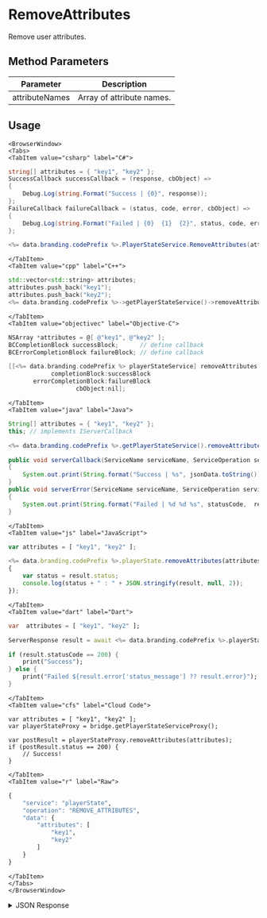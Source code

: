 # RemoveAttributes

Remove user attributes.

<PartialServop service_name="playerState" operation_name="REMOVE_ATTRIBUTES" />

## Method Parameters
Parameter | Description
--------- | -----------
attributeNames | Array of attribute names.

## Usage

```mdx-code-block
<BrowserWindow>
<Tabs>
<TabItem value="csharp" label="C#">
```

```csharp
string[] attributes = { "key1", "key2" };
SuccessCallback successCallback = (response, cbObject) =>
{
    Debug.Log(string.Format("Success | {0}", response));
};
FailureCallback failureCallback = (status, code, error, cbObject) =>
{
    Debug.Log(string.Format("Failed | {0}  {1}  {2}", status, code, error));
};

<%= data.branding.codePrefix %>.PlayerStateService.RemoveAttributes(attributes, successCallback, failureCallback);
```

```mdx-code-block
</TabItem>
<TabItem value="cpp" label="C++">
```

```cpp
std::vector<std::string> attributes;
attributes.push_back("key1");
attributes.push_back("key2");
<%= data.branding.codePrefix %>->getPlayerStateService()->removeAttributes(attributes, this);
```

```mdx-code-block
</TabItem>
<TabItem value="objectivec" label="Objective-C">
```

```objectivec
NSArray *attributes = @[ @"key1", @"key2" ];
BCCompletionBlock successBlock;      // define callback
BCErrorCompletionBlock failureBlock; // define callback

[[<%= data.branding.codePrefix %> playerStateService] removeAttributes:attributes
            completionBlock:successBlock
       errorCompletionBlock:failureBlock
                   cbObject:nil];
```

```mdx-code-block
</TabItem>
<TabItem value="java" label="Java">
```

```java
String[] attributes = { "key1", "key2" };
this; // implements IServerCallback

<%= data.branding.codePrefix %>.getPlayerStateService().removeAttributes(attributes, this);

public void serverCallback(ServiceName serviceName, ServiceOperation serviceOperation, JSONObject jsonData)
{
    System.out.print(String.format("Success | %s", jsonData.toString()));
}
public void serverError(ServiceName serviceName, ServiceOperation serviceOperation, int statusCode, int reasonCode, String jsonError)
{
    System.out.print(String.format("Failed | %d %d %s", statusCode,  reasonCode, jsonError.toString()));
}
```

```mdx-code-block
</TabItem>
<TabItem value="js" label="JavaScript">
```

```javascript
var attributes = [ "key1", "key2" ];

<%= data.branding.codePrefix %>.playerState.removeAttributes(attributes, result =>
{
	var status = result.status;
	console.log(status + " : " + JSON.stringify(result, null, 2));
});
```

```mdx-code-block
</TabItem>
<TabItem value="dart" label="Dart">
```

```dart
var  attributes = [ "key1", "key2" ];

ServerResponse result = await <%= data.branding.codePrefix %>.playerStateService.removeAttributes(attributes:attributes);

if (result.statusCode == 200) {
    print("Success");
} else {
    print("Failed ${result.error['status_message'] ?? result.error}");
}
```

```mdx-code-block
</TabItem>
<TabItem value="cfs" label="Cloud Code">
```

```cfscript
var attributes = [ "key1", "key2" ];
var playerStateProxy = bridge.getPlayerStateServiceProxy();

var postResult = playerStateProxy.removeAttributes(attributes);
if (postResult.status == 200) {
    // Success!
}
```

```mdx-code-block
</TabItem>
<TabItem value="r" label="Raw">
```

```r
{
	"service": "playerState",
	"operation": "REMOVE_ATTRIBUTES",
	"data": {
		"attributes": [
			"key1",
			"key2"
		]
	}
}
```

```mdx-code-block
</TabItem>
</Tabs>
</BrowserWindow>
```

<details>
<summary>JSON Response</summary>

```json
{
    "status" : 200,
    "data" : null
}
```
</details>

